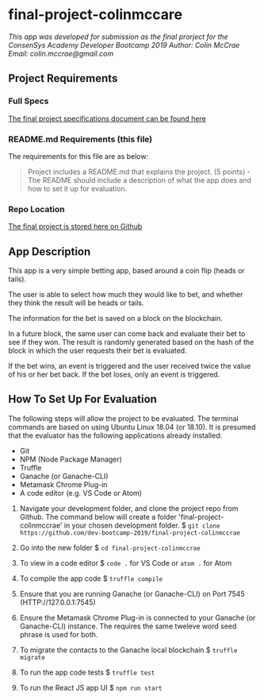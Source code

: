 # final-project-colinmccare
_This app was developed for submission as the final prorject for the ConsenSys Academy Developer Bootcamp 2019_
_Author: Colin McCrae_
_Email: colin.mccrae@gmail.com_

## Project Requirements
### Full Specs
[The final project specifications document can be found here](https://docs.google.com/document/d/1D45CGqge6De-i-8X6IkIhzNHb9UYWA79Zb30sZsfBoQ/edit "ConsenSys Academy Developer Program - Final Project Specs")

### README.md Requirements (this file)
The requirements for this file are as below:

> Project includes a README.md that explains the project.
> (5 points) - The README should include a description of what the app does and how to set it up for evaluation.

### Repo Location
[The final project is stored here on Github](https://github.com/dev-bootcamp-2019/final-project-colinmccrae "Github - Final Project colinmccrae")

## App Description
This app is a very simple betting app, based around a coin flip (heads or tails).

The user is able to select how much they would like to bet, and whether they think the result will be heads or tails.

The information for the bet is saved on a block on the blockchain.

In a future block, the same user can come back and evaluate their bet to see if they won. The result is randomly generated based on the hash of the block in which the user requests their bet is evaluated.

If the bet wins, an event is triggered and the user received twice the value of his or her bet back. If the bet loses, only an event is triggered.

## How To Set Up For Evaluation
The following steps will allow the project to be evaluated. The terminal commands are based on using Ubuntu Linux 18.04 (or 18.10). It is presumed that the evaluator has the following applications already installed:
+ Git
+ NPM (Node Package Manager)
+ Truffle
+ Ganache (or Ganache-CLI)
+ Metamask Chrome Plug-in
+ A code editor (e.g. VS Code or Atom)

1. Navigate your development folder, and clone the project repo from Github. The command below will create a folder 'final-project-colinmccrae' in your chosen development folder. 
$ `git clone https://github.com/dev-bootcamp-2019/final-project-colinmccrae`

2. Go into the new folder 
$ `cd final-project-colinmccrae`

3. To view in a code editor 
$ `code .` for VS Code or `atom .` for Atom

4. To compile the app code
$ `truffle compile`

5. Ensure that you are running Ganache (or Ganache-CLI) on Port 7545 (HTTP://127.0.0.1:7545)

6. Ensure the Metamask Chrome Plug-in is connected to your Ganache (or Ganache-CLI) instance. The requires the same tweleve word seed phrase is used for both.

7. To migrate the contacts to the Ganache local blockchain
$ `truffle migrate`

8. To run the app code tests
$ `truffle test`

9. To run the React JS app UI 
$ `npm run start`



